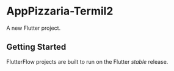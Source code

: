 # AppPizzaria-Termil2

A new Flutter project.

## Getting Started

FlutterFlow projects are built to run on the Flutter _stable_ release.
